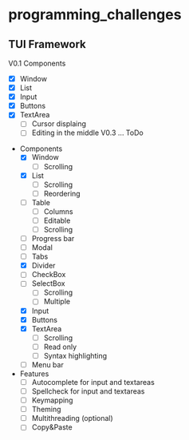 # programming_challenges
## TUI Framework
V0.1
Components
   - [x] Window
   - [x] List
   - [x] Input
   - [x] Buttons
   - [x] TextArea
      - [ ] Cursor displaing
      - [ ] Editing in the middle
V0.3
...
ToDo
 - Components
   - [x] Window
     - [ ] Scrolling
   - [x] List
     - [ ] Scrolling
     - [ ] Reordering
   - [ ] Table
     - [ ] Columns
     - [ ] Editable
     - [ ] Scrolling
   - [ ] Progress bar
   - [ ] Modal
   - [ ] Tabs
   - [x] Divider
   - [ ] CheckBox
   - [ ] SelectBox
      - [ ] Scrolling
      - [ ] Multiple
   - [x] Input
   - [x] Buttons
   - [x] TextArea
      - [ ] Scrolling
      - [ ] Read only
      - [ ] Syntax highlighting
   - [ ] Menu bar
 - Features
   - [ ] Autocomplete for input and textareas
   - [ ] Spellcheck for input and textareas
   - [ ] Keymapping
   - [ ] Theming
   - [ ] Multithreading (optional)
   - [ ] Copy&Paste

